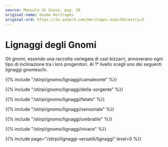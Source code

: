 ```yaml
---
source: Manuale di Gioco, pag. 39
original-name: Gnome Heritages
original-srd: https://2e.aonprd.com/Heritages.aspx?Ancestry=3
---
```


# Lignaggi degli Gnomi

Gli gnomi, essendo una raccolta variegata di casi bizzarri, annoverano ogni tipo
di inclinazione tra i loro progenitori. Al 1° livello scegli uno dei seguenti
lignaggi gnomeschi.

{{% include "/stirpi/gnomo/lignaggi/camaleonte" %}}

{{% include "/stirpi/gnomo/lignaggi/della-sorgente" %}}

{{% include "/stirpi/gnomo/lignaggi/fatato" %}}

{{% include "/stirpi/gnomo/lignaggi/sensoriale" %}}

{{% include "/stirpi/gnomo/lignaggi/umbratile" %}}

{{% include "/stirpi/gnomo/lignaggi/vivace" %}}

{{% include page="/stirpi/lignaggi-versatili/lignaggi" level=0 %}}
